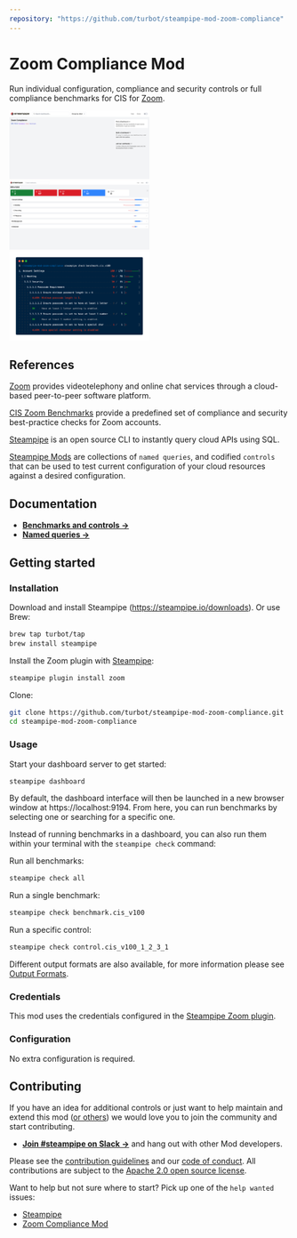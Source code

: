 ```yaml
---
repository: "https://github.com/turbot/steampipe-mod-zoom-compliance"
---
```


# Zoom Compliance Mod

Run individual configuration, compliance and security controls or full compliance benchmarks for CIS for [Zoom](https://zoom.us).

<img src="https://raw.githubusercontent.com/turbot/steampipe-mod-zoom-compliance/main/docs/zoom_compliance_dashboard.png" width="50%" type="thumbnail"/>
<img src="https://raw.githubusercontent.com/turbot/steampipe-mod-zoom-compliance/main/docs/zoom_cis_v100_dashboard.png" width="50%" type="thumbnail"/>
<img src="https://raw.githubusercontent.com/turbot/steampipe-mod-zoom-compliance/main/docs/zoom_cis_v100_terminal.png" width="50%" type="thumbnail"/>

## References

[Zoom](https://zoom.us/) provides videotelephony and online chat services through a cloud-based peer-to-peer software platform.

[CIS Zoom Benchmarks](https://www.cisecurity.org/benchmark/zoom/) provide a predefined set of compliance and security best-practice checks for Zoom accounts.

[Steampipe](https://steampipe.io) is an open source CLI to instantly query cloud APIs using SQL.

[Steampipe Mods](https://steampipe.io/docs/reference/mod-resources#mod) are collections of `named queries`, and codified `controls` that can be used to test current configuration of your cloud resources against a desired configuration.

## Documentation

- **[Benchmarks and controls →](https://hub.steampipe.io/mods/turbot/zoom_compliance/controls)**
- **[Named queries →](https://hub.steampipe.io/mods/turbot/zoom_compliance/queries)**

## Getting started

### Installation

Download and install Steampipe (https://steampipe.io/downloads). Or use Brew:

```sh
brew tap turbot/tap
brew install steampipe
```

Install the Zoom plugin with [Steampipe](https://steampipe.io):

```sh
steampipe plugin install zoom
```

Clone:

```sh
git clone https://github.com/turbot/steampipe-mod-zoom-compliance.git
cd steampipe-mod-zoom-compliance
```

### Usage

Start your dashboard server to get started:

```sh
steampipe dashboard
```

By default, the dashboard interface will then be launched in a new browser
window at https://localhost:9194. From here, you can run benchmarks by
selecting one or searching for a specific one.

Instead of running benchmarks in a dashboard, you can also run them within your
terminal with the `steampipe check` command:

Run all benchmarks:

```sh
steampipe check all
```

Run a single benchmark:

```sh
steampipe check benchmark.cis_v100
```

Run a specific control:

```sh
steampipe check control.cis_v100_1_2_3_1
```

Different output formats are also available, for more information please see
[Output Formats](https://steampipe.io/docs/reference/cli/check#output-formats).

### Credentials

This mod uses the credentials configured in the [Steampipe Zoom plugin](https://hub.steampipe.io/plugins/turbot/zoom).

### Configuration

No extra configuration is required.

## Contributing

If you have an idea for additional controls or just want to help maintain and extend this mod ([or others](https://github.com/topics/steampipe-mod)) we would love you to join the community and start contributing.

- **[Join #steampipe on Slack →](https://turbot.com/community/join)** and hang out with other Mod developers.

Please see the [contribution guidelines](https://github.com/turbot/steampipe/blob/main/CONTRIBUTING.md) and our [code of conduct](https://github.com/turbot/steampipe/blob/main/CODE_OF_CONDUCT.md). All contributions are subject to the [Apache 2.0 open source license](https://github.com/turbot/steampipe-mod-zoom-compliance/blob/main/LICENSE).

Want to help but not sure where to start? Pick up one of the `help wanted` issues:

- [Steampipe](https://github.com/turbot/steampipe/labels/help%20wanted)
- [Zoom Compliance Mod](https://github.com/turbot/steampipe-mod-zoom-compliance/labels/help%20wanted)
